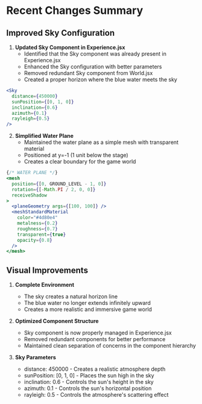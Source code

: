# Recent Changes Summary

## Improved Sky Configuration

1. **Updated Sky Component in Experience.jsx**
   - Identified that the Sky component was already present in Experience.jsx
   - Enhanced the Sky configuration with better parameters
   - Removed redundant Sky component from World.jsx
   - Created a proper horizon where the blue water meets the sky

```jsx
<Sky
  distance={450000}
  sunPosition={[0, 1, 0]}
  inclination={0.6}
  azimuth={0.1}
  rayleigh={0.5}
/>
```

2. **Simplified Water Plane**
   - Maintained the water plane as a simple mesh with transparent material
   - Positioned at y=-1 (1 unit below the stage)
   - Creates a clear boundary for the game world

```jsx
{/* WATER PLANE */}
<mesh
  position={[0, GROUND_LEVEL - 1, 0]}
  rotation={[-Math.PI / 2, 0, 0]}
  receiveShadow
>
  <planeGeometry args={[100, 100]} />
  <meshStandardMaterial
    color="#4d80e4"
    metalness={0.2}
    roughness={0.7}
    transparent={true}
    opacity={0.8}
  />
</mesh>
```

## Visual Improvements

1. **Complete Environment**
   - The sky creates a natural horizon line
   - The blue water no longer extends infinitely upward
   - Creates a more realistic and immersive game world

2. **Optimized Component Structure**
   - Sky component is now properly managed in Experience.jsx
   - Removed redundant components for better performance
   - Maintained clean separation of concerns in the component hierarchy

3. **Sky Parameters**
   - distance: 450000 - Creates a realistic atmosphere depth
   - sunPosition: [0, 1, 0] - Places the sun high in the sky
   - inclination: 0.6 - Controls the sun's height in the sky
   - azimuth: 0.1 - Controls the sun's horizontal position
   - rayleigh: 0.5 - Controls the atmosphere's scattering effect
